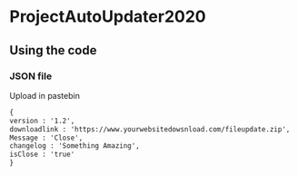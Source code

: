 # ProjectAutoUpdater2020


## Using the code

### JSON file

Upload in pastebin


````xml
{
version : '1.2',
downloadlink : 'https://www.yourwebsitedowsnload.com/fileupdate.zip',
Message : 'Close',
changelog : 'Something Amazing',
isClose : 'true'
}
````
